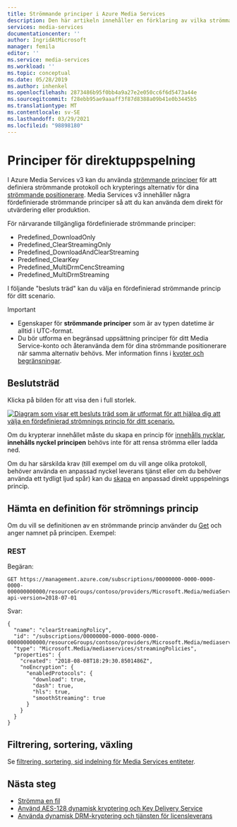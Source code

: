 ```yaml
---
title: Strömmande principer i Azure Media Services
description: Den här artikeln innehåller en förklaring av vilka strömmande principer som är och hur de används av Azure Media Services.
services: media-services
documentationcenter: ''
author: IngridAtMicrosoft
manager: femila
editor: ''
ms.service: media-services
ms.workload: ''
ms.topic: conceptual
ms.date: 05/28/2019
ms.author: inhenkel
ms.openlocfilehash: 2873486b95f0bb4a9a27e2e050cc6f6d5473a44e
ms.sourcegitcommit: f28ebb95ae9aaaff3f87d8388a09b41e0b3445b5
ms.translationtype: MT
ms.contentlocale: sv-SE
ms.lasthandoff: 03/29/2021
ms.locfileid: "98898180"
---
```

# <a name="streaming-policies"></a>Principer för direktuppspelning

I Azure Media Services v3 kan du använda [strömmande principer](/rest/api/media/streamingpolicies) för att definiera strömmande protokoll och krypterings alternativ för dina [strömmande positionerare](streaming-locators-concept.md). Media Services v3 innehåller några fördefinierade strömmande principer så att du kan använda dem direkt för utvärdering eller produktion. 

För närvarande tillgängliga fördefinierade strömmande principer:<br/>
* Predefined_DownloadOnly
* Predefined_ClearStreamingOnly
* Predefined_DownloadAndClearStreaming
* Predefined_ClearKey
* Predefined_MultiDrmCencStreaming 
* Predefined_MultiDrmStreaming

I följande "besluts träd" kan du välja en fördefinierad strömmande princip för ditt scenario.

> [!IMPORTANT]
> * Egenskaper för **strömmande principer** som är av typen datetime är alltid i UTC-format.
> * Du bör utforma en begränsad uppsättning principer för ditt Media Service-konto och återanvända dem för dina strömmande positionerare när samma alternativ behövs. Mer information finns i [kvoter och begränsningar](limits-quotas-constraints.md).

## <a name="decision-tree"></a>Beslutsträd

Klicka på bilden för att visa den i full storlek.  

[![Diagram som visar ett besluts träd som är utformat för att hjälpa dig att välja en fördefinierad strömnings princip för ditt scenario.](./media/streaming-policy/large.png)](./media/streaming-policy/large.png#lightbox)

Om du krypterar innehållet måste du skapa en princip för [innehålls nycklar](content-key-policy-concept.md), **innehålls nyckel principen** behövs inte för att rensa strömma eller ladda ned. 

Om du har särskilda krav (till exempel om du vill ange olika protokoll, behöver använda en anpassad nyckel leverans tjänst eller om du behöver använda ett tydligt ljud spår) kan du [skapa](/rest/api/media/streamingpolicies/create) en anpassad direkt uppspelnings princip. 

## <a name="get-a-streaming-policy-definition"></a>Hämta en definition för strömnings princip  

Om du vill se definitionen av en strömmande princip använder du [Get](/rest/api/media/streamingpolicies/get) och anger namnet på principen. Exempel:

### <a name="rest"></a>REST

Begäran:

```
GET https://management.azure.com/subscriptions/00000000-0000-0000-0000-000000000000/resourceGroups/contoso/providers/Microsoft.Media/mediaServices/contosomedia/streamingPolicies/clearStreamingPolicy?api-version=2018-07-01
```

Svar:

```
{
  "name": "clearStreamingPolicy",
  "id": "/subscriptions/00000000-0000-0000-0000-000000000000/resourceGroups/contoso/providers/Microsoft.Media/mediaservices/contosomedia/streamingPolicies/clearStreamingPolicy",
  "type": "Microsoft.Media/mediaservices/streamingPolicies",
  "properties": {
    "created": "2018-08-08T18:29:30.8501486Z",
    "noEncryption": {
      "enabledProtocols": {
        "download": true,
        "dash": true,
        "hls": true,
        "smoothStreaming": true
      }
    }
  }
}
```

## <a name="filtering-ordering-paging"></a>Filtrering, sortering, växling

Se [filtrering, sortering, sid indelning för Media Services entiteter](entities-overview.md).

## <a name="next-steps"></a>Nästa steg

* [Strömma en fil](stream-files-dotnet-quickstart.md)
* [Använd AES-128 dynamisk kryptering och Key Delivery Service](protect-with-aes128.md)
* [Använda dynamisk DRM-kryptering och tjänsten för licensleverans](protect-with-drm.md)
